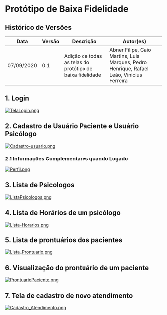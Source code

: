 # Protótipo de Baixa Fidelidade

## Histórico de Versões
| Data     | Versão   | Descrição | Autor(es) |
| -------- | -------- | -------- | -------- |
| 07/09/2020 | 0.1  | Adição de todas as telas do protótipo de baixa fidelidade | Abner Filipe, Caio Martins, Luis Marques, Pedro Henrique, Rafael Leão, Vinicius Ferreira |

## 1. Login

[![TelaLogin.png](img/TelaLogin.png)](img/TelaLogin.png)

## 2. Cadastro de Usuário Paciente e Usuário Psicólogo

[![Cadastro-usuario.png](img/Cadastro-usuario.png)](img/Cadastro-usuario.png)

### 2.1 Informações Complementares quando Logado

[![Perfil.png](img/Perfil.png)](img/Perfil.png)

## 3. Lista de Psicologos

[![ListaPsicologos.png](img/ListaPsicologos.png)](img/ListaPsicologos.png)

## 4. Lista de Horários de um psicólogo

[![Lista-Horarios.png](img/Lista-Horarios.png)](img/Lista-Horarios.png)

## 5. Lista de prontuários dos pacientes

[![Lista_Prontuario.png](img/Lista_Prontuario.png)](img/Lista_Prontuario.png)

## 6. Visualização do prontuário de um paciente

[![ProntuarioPaciente.png](img/ProntuarioPaciente.png)](img/ProntuarioPaciente.png)

## 7. Tela de cadastro de novo atendimento

[![Cadastro_Atendimento.png](img/Cadastro_Atendimento.png)](img/Cadastro_Atendimento.png)
